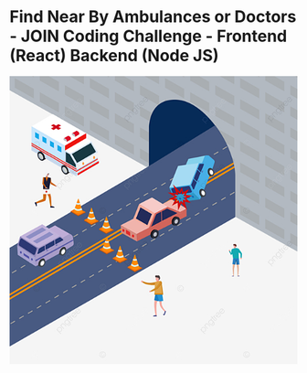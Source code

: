 # Find Near By Ambulances or Doctors - JOIN Coding Challenge - Frontend (React) Backend (Node JS)
![JOIN Stolen Bike Cases](illustration.jpeg)

